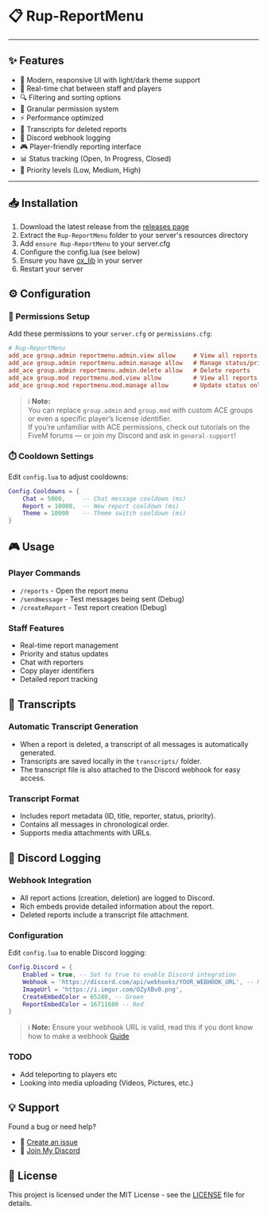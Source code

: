 # 📋 Rup-ReportMenu
---

## ✨ Features

- 🎨 Modern, responsive UI with light/dark theme support
- 💬 Real-time chat between staff and players
- 🔍 Filtering and sorting options
- 🔐 Granular permission system
- ⚡ Performance optimized
- 📜 Transcripts for deleted reports
- 📡 Discord webhook logging
- 🎮 Player-friendly reporting interface
- 📊 Status tracking (Open, In Progress, Closed)
- 🚨 Priority levels (Low, Medium, High)

---

## 📥 Installation

1. Download the latest release from the [releases page](https://github.com/ruptz/Rup-ReportMenu/releases)
2. Extract the `Rup-ReportMenu` folder to your server's resources directory
3. Add `ensure Rup-ReportMenu` to your server.cfg
4. Configure the config.lua (see below)
5. Ensure you have [ox_lib](https://github.com/overextended/ox_lib) in your server
6. Restart your server

## ⚙️ Configuration

### 🔐 Permissions Setup

Add these permissions to your `server.cfg` or `permissions.cfg`:

```cfg
# Rup-ReportMenu
add_ace group.admin reportmenu.admin.view allow     # View all reports
add_ace group.admin reportmenu.admin.manage allow   # Manage status/priority
add_ace group.admin reportmenu.admin.delete allow   # Delete reports
add_ace group.mod reportmenu.mod.view allow         # View all reports
add_ace group.mod reportmenu.mod.manage allow       # Update status only
```

> ℹ️ **Note:**  
You can replace `group.admin` and `group.mod` with custom ACE groups or even a specific player’s license identifier.  
If you’re unfamiliar with ACE permissions, check out tutorials on the FiveM forums — or join my Discord and ask in `general-support`!

### ⏱️ Cooldown Settings

Edit `config.lua` to adjust cooldowns:
```lua
Config.Cooldowns = {
    Chat = 5000,     -- Chat message cooldown (ms)
    Report = 10000,  -- New report cooldown (ms)
    Theme = 10000    -- Theme switch cooldown (ms)
}
```

## 🎮 Usage

### Player Commands
- `/reports` - Open the report menu
- `/sendmessage` - Test messages being sent (Debug)
- `/createReport` - Test report creation (Debug)

### Staff Features
- Real-time report management
- Priority and status updates
- Chat with reporters
- Copy player identifiers
- Detailed report tracking

## 📜 Transcripts

### Automatic Transcript Generation
- When a report is deleted, a transcript of all messages is automatically generated.
- Transcripts are saved locally in the `transcripts/` folder.
- The transcript file is also attached to the Discord webhook for easy access.

### Transcript Format
- Includes report metadata (ID, title, reporter, status, priority).
- Contains all messages in chronological order.
- Supports media attachments with URLs.

## 📡 Discord Logging

### Webhook Integration
- All report actions (creation, deletion) are logged to Discord.
- Rich embeds provide detailed information about the report.
- Deleted reports include a transcript file attachment.

### Configuration
Edit `config.lua` to enable Discord logging:
```lua
Config.Discord = {
    Enabled = true, -- Set to true to enable Discord integration
    Webhook = 'https://discord.com/api/webhooks/YOUR_WEBHOOK_URL', -- Replace with your actual webhook URL
    ImageUrl = 'https://i.imgur.com/OZyXBv0.png',
    CreateEmbedColor = 65280, -- Green
    ReportEmbedColor = 16711680 -- Red
}
```

> ℹ️ **Note:** Ensure your webhook URL is valid, read this if you dont know how to make a webhook [Guide](https://support.discord.com/hc/en-us/articles/228383668-Intro-to-Webhooks)

### TODO
- Add teleporting to players etc
- Looking into media uploading (Videos, Pictures, etc.)

## 💡 Support

Found a bug or need help? 
- 🐛 [Create an issue](https://github.com/ruptz/Rup-ReportMenu/issues)
- 💬 [Join My Discord](https://discord.gg/PFwfnfUE6a)

## 📜 License

This project is licensed under the MIT License - see the [LICENSE](LICENSE) file for details.

